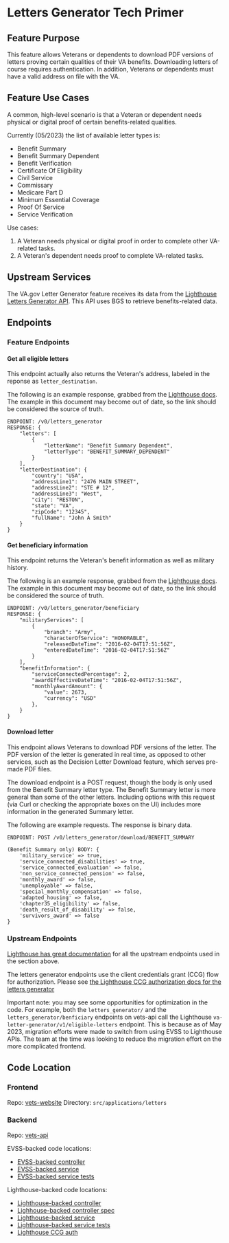# Letters Generator Tech Primer

## Feature Purpose
This feature allows Veterans or dependents to download PDF versions of letters proving certain 
qualities of their VA benefits. Downloading letters of course requires authentication. In
addition, Veterans or dependents must have a valid address on file with the VA.  

## Feature Use Cases
A common, high-level scenario is that a Veteran or dependent needs physical or digital proof of
certain benefits-related qualities.

Currently (05/2023) the list of available letter types is:
- Benefit Summary
- Benefit Summary Dependent
- Benefit Verification
- Certificate Of Eligibility
- Civil Service
- Commissary
- Medicare Part D
- Minimum Essential Coverage
- Proof Of Service
- Service Verification

Use cases:
1. A Veteran needs physical or digital proof in order to complete other VA-related tasks.
2. A Veteran's dependent needs proof to complete VA-related tasks.

## Upstream Services
The VA.gov Letter Generator feature receives its data from the 
[Lighthouse Letters Generator API](https://developer.va.gov/explore/verification/docs/va_letter_generator?version=current).
This API uses BGS to retrieve benefits-related data.

## Endpoints
### Feature Endpoints
#### Get all eligible letters
This endpoint actually also returns the Veteran's address, labeled in the reponse as
`letter_destination`. 

The following is an example response, grabbed from the [Lighthouse docs](https://developer.va.gov/explore/verification/docs/va_letter_generator?version=current). 
The example in this document may become out of date, so the link should be considered the source of truth.

```
ENDPOINT: /v0/letters_generator
RESPONSE: {
    "letters": [
        {
            "letterName": "Benefit Summary Dependent",
            "letterType": "BENEFIT_SUMMARY_DEPENDENT"
        }
    ],
    "letterDestination": {
        "country": "USA",
        "addressLine1": "2476 MAIN STREET",
        "addressLine2": "STE # 12",
        "addressLine3": "West",
        "city": "RESTON",
        "state": "VA",
        "zipCode": "12345",
        "fullName": "John A Smith"
    }
}

```

#### Get beneficiary information
This endpoint returns the Veteran's benefit information as well as military history.

The following is an example response, grabbed from the [Lighthouse docs](https://developer.va.gov/explore/verification/docs/va_letter_generator?version=current). 
The example in this document may become out of date, so the link should be considered the source of truth.

```
ENDPOINT: /v0/letters_generator/beneficiary
RESPONSE: {
    "militaryServices": [
        {
            "branch": "Army",
            "characterOfService": "HONORABLE",
            "releasedDateTime": "2016-02-04T17:51:56Z",
            "enteredDateTime": "2016-02-04T17:51:56Z"
        }
    ],
    "benefitInformation": {
        "serviceConnectedPercentage": 2,
        "awardEffectiveDateTime": "2016-02-04T17:51:56Z",
        "monthlyAwardAmount": {
            "value": 2673,
            "currency": "USD"
        },
    }
}
```

#### Download letter
This endpoint allows Veterans to download PDF versions of the letter. The PDF version of the letter
is generated in real time, as opposed to other services, such as the Decision Letter Download
feature, which serves pre-made PDF files.

The download endpoint is a POST request, though the body is only used from the Benefit Summary
letter type. The Benefit Summary letter is more general than some of the other letters. Including
options with this request (via Curl or checking the appropriate boxes on the UI) includes more
information in the generated Summary letter.

The following are example requests. The response is binary data.

```
ENDPOINT: POST /v0/letters_generator/download/BENEFIT_SUMMARY

(Benefit Summary only) BODY: {
    'military_service' => true,
    'service_connected_disabilities' => true,
    'service_connected_evaluation' => false,
    'non_service_connected_pension' => false,
    'monthly_award' => false,
    'unemployable' => false,
    'special_monthly_compensation' => false,
    'adapted_housing' => false,
    'chapter35_eligibility' => false,
    'death_result_of_disability' => false,
    'survivors_award' => false
}
```

### Upstream Endpoints
[Lighthouse has great documentation](https://developer.va.gov/explore/verification/docs/va_letter_generator?version=current) for all the upstream endpoints used in the section above.

The letters generator endpoints use the client credentials grant (CCG) flow for authorization. Please see
[the Lighthouse CCG authorization docs for the letters generator](https://developer.va.gov/explore/authorization/docs/client-credentials?api=va_letter_generator)

Important note: you may see some opportunities for optimization in the code. For example, both the
`letters_generator/` and the `letters_generator/benficiary` endpoints on vets-api call the
Lighthouse `va-letter-generator/v1/eligible-letters` endpoint. This is because as of May 2023,
migration efforts were made to switch from using EVSS to Lighthouse APIs. The team at the time was
looking to reduce the migration effort on the more complicated frontend.

## Code Location
### Frontend
Repo: [vets-website](https://github.com/department-of-veterans-affairs/vets-website)
Directory: `src/applications/letters`

### Backend
Repo: [vets-api](https://github.com/department-of-veterans-affairs/vets-api)

EVSS-backed code locations:
- [EVSS-backed controller](https://github.com/department-of-veterans-affairs/vets-api/blob/master/app/controllers/v0/letters_controller.rb)
- [EVSS-backed service](https://github.com/department-of-veterans-affairs/vets-api/tree/master/lib/evss/letters)
- [EVSS-backed service tests](https://github.com/department-of-veterans-affairs/vets-api/tree/master/spec/lib/evss/letters)

Lighthouse-backed code locations:
- [Lighthouse-backed controller](https://github.com/department-of-veterans-affairs/vets-api/blob/master/app/controllers/v0/letters_generator_controller.rb)
- [Lighhouse-backed controller spec](https://github.com/department-of-veterans-affairs/vets-api/blob/master/spec/controllers/v0/letters_generator_controller_spec.rb)
- [Lighthouse-backed service](https://github.com/department-of-veterans-affairs/vets-api/tree/master/lib/lighthouse/letters_generator)
- [Lighthouse-backed service tests](https://github.com/department-of-veterans-affairs/vets-api/tree/master/spec/lib/lighthouse/letters_generator)
- [Lighthouse CCG auth](https://github.com/department-of-veterans-affairs/vets-api/tree/master/lib/lighthouse/auth/client_credentials)

